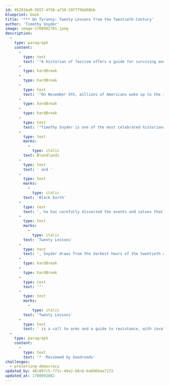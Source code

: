 ```yaml
---
id: 95201ba0-5657-4f50-a730-29f779b608bb
blueprint: book
title: '*** On Tyranny: Twenty Lessons from the Twentieth Century'
author: 'Timothy Snyder'
image: image-1708992781.jpeg
description:
  -
    type: paragraph
    content:
      -
        type: text
        text: '"A historian of fascism offers a guide for surviving and resisting America’s turn towards authoritarianism.'
      -
        type: hardBreak
      -
        type: hardBreak
      -
        type: text
        text: '"On November 9th, millions of Americans woke up to the impossible: the election of Donald Trump as president. Against all predictions, one of the most-disliked presidential candidates in history had swept the electoral college, elevating a man with open contempt for democratic norms and institutions to the height of power.'
      -
        type: hardBreak
      -
        type: hardBreak
      -
        type: text
        text: '"Timothy Snyder is one of the most celebrated historians of the Holocaust. In his books '
      -
        type: text
        marks:
          -
            type: italic
        text: Bloodlands
      -
        type: text
        text: ' and '
      -
        type: text
        marks:
          -
            type: italic
        text: 'Black Earth'
      -
        type: text
        text: ', he has carefully dissected the events and values that enabled the rise of Hitler and Stalin and the execution of their catastrophic policies. With '
      -
        type: text
        marks:
          -
            type: italic
        text: 'Twenty Lessons'
      -
        type: text
        text: ', Snyder draws from the darkest hours of the twentieth century to provide hope for the twenty-first. As he writes, “Americans are no wiser than the Europeans who saw democracy yield to fascism, Nazism and communism. Our one advantage is that we might learn from their experience.”'
      -
        type: hardBreak
      -
        type: hardBreak
      -
        type: text
        text: '"'
      -
        type: text
        marks:
          -
            type: italic
        text: 'Twenty Lessons'
      -
        type: text
        text: ' is a call to arms and a guide to resistance, with invaluable ideas for how we can preserve our freedoms in the uncertain years to come."'
  -
    type: paragraph
    content:
      -
        type: text
        text: '*  Reviewed by Goodreads'
challenges:
  - preserving-democracy
updated_by: 46c097c5-771c-49e2-b8c6-ba6009ae7172
updated_at: 1708992882
---
```

